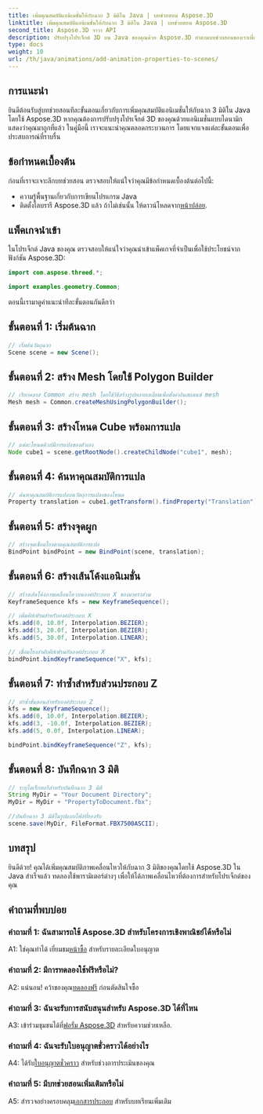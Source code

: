 ```yaml
---
title: เพิ่มคุณสมบัติแอนิเมชั่นให้กับฉาก 3 มิติใน Java | บทช่วยสอน Aspose.3D
linktitle: เพิ่มคุณสมบัติแอนิเมชั่นให้กับฉาก 3 มิติใน Java | บทช่วยสอน Aspose.3D
second_title: Aspose.3D จาวา API
description: ปรับปรุงโปรเจ็กต์ 3D บน Java ของคุณด้วย Aspose.3D ทำตามบทช่วยสอนของเราเพื่อเพิ่มคุณสมบัติแอนิเมชั่นได้อย่างราบรื่น
type: docs
weight: 10
url: /th/java/animations/add-animation-properties-to-scenes/
---
```

## การแนะนำ

ยินดีต้อนรับสู่บทช่วยสอนทีละขั้นตอนเกี่ยวกับการเพิ่มคุณสมบัติแอนิเมชั่นให้กับฉาก 3 มิติใน Java โดยใช้ Aspose.3D หากคุณต้องการปรับปรุงโปรเจ็กต์ 3D ของคุณด้วยแอนิเมชั่นแบบไดนามิก แสดงว่าคุณมาถูกที่แล้ว ในคู่มือนี้ เราจะแนะนำคุณตลอดกระบวนการ โดยแจกแจงแต่ละขั้นตอนเพื่อประสบการณ์ที่ราบรื่น

## ข้อกำหนดเบื้องต้น

ก่อนที่เราจะเจาะลึกบทช่วยสอน ตรวจสอบให้แน่ใจว่าคุณมีข้อกำหนดเบื้องต้นต่อไปนี้:

- ความรู้พื้นฐานเกี่ยวกับการเขียนโปรแกรม Java
-  ติดตั้งไลบรารี Aspose.3D แล้ว ถ้าไม่เช่นนั้น ให้ดาวน์โหลดจาก[หน้าปล่อย](https://releases.aspose.com/3d/java/).

## แพ็คเกจนำเข้า

ในโปรเจ็กต์ Java ของคุณ ตรวจสอบให้แน่ใจว่าคุณนำเข้าแพ็คเกจที่จำเป็นเพื่อใช้ประโยชน์จากฟังก์ชัน Aspose.3D:

```java
import com.aspose.threed.*;

import examples.geometry.Common;
```

ตอนนี้เรามาดูคำแนะนำทีละขั้นตอนกันดีกว่า

## ขั้นตอนที่ 1: เริ่มต้นฉาก

```java
// เริ่มต้นวัตถุฉาก
Scene scene = new Scene();
```

## ขั้นตอนที่ 2: สร้าง Mesh โดยใช้ Polygon Builder

```java
// เรียกคลาส Common สร้าง mesh โดยใช้วิธีสร้างรูปหลายเหลี่ยมเพื่อตั้งค่าอินสแตนซ์ mesh
Mesh mesh = Common.createMeshUsingPolygonBuilder();
```

## ขั้นตอนที่ 3: สร้างโหนด Cube พร้อมการแปล

```java
// แต่ละโหนดคิวบ์มีการแปลของตัวเอง
Node cube1 = scene.getRootNode().createChildNode("cube1", mesh);
```

## ขั้นตอนที่ 4: ค้นหาคุณสมบัติการแปล

```java
// ค้นหาคุณสมบัติการแปลบนวัตถุการแปลงของโหนด
Property translation = cube1.getTransform().findProperty("Translation");
```

## ขั้นตอนที่ 5: สร้างจุดผูก

```java
// สร้างจุดเชื่อมโยงตามคุณสมบัติการแปล
BindPoint bindPoint = new BindPoint(scene, translation);
```

## ขั้นตอนที่ 6: สร้างเส้นโค้งแอนิเมชั่น

```java
// สร้างเส้นโค้งภาพเคลื่อนไหวบนองค์ประกอบ X ของมาตราส่วน
KeyframeSequence kfs = new KeyframeSequence();

// เพิ่มคีย์เฟรมสำหรับองค์ประกอบ X
kfs.add(0, 10.0f, Interpolation.BEZIER);
kfs.add(3, 20.0f, Interpolation.BEZIER);
kfs.add(5, 30.0f, Interpolation.LINEAR);

// เชื่อมโยงลำดับคีย์เฟรมกับองค์ประกอบ X
bindPoint.bindKeyframeSequence("X", kfs);
```

## ขั้นตอนที่ 7: ทำซ้ำสำหรับส่วนประกอบ Z

```java
// ทำซ้ำขั้นตอนสำหรับองค์ประกอบ Z
kfs = new KeyframeSequence();
kfs.add(0, 10.0f, Interpolation.BEZIER);
kfs.add(3, -10.0f, Interpolation.BEZIER);
kfs.add(5, 0.0f, Interpolation.LINEAR);

bindPoint.bindKeyframeSequence("Z", kfs);
```

## ขั้นตอนที่ 8: บันทึกฉาก 3 มิติ

```java
// ระบุไดเร็กทอรีสำหรับบันทึกฉาก 3 มิติ
String MyDir = "Your Document Directory";
MyDir = MyDir + "PropertyToDocument.fbx";

//บันทึกฉาก 3 มิติในรูปแบบไฟล์ที่รองรับ
scene.save(MyDir, FileFormat.FBX7500ASCII);
```

## บทสรุป

ยินดีด้วย! คุณได้เพิ่มคุณสมบัติภาพเคลื่อนไหวให้กับฉาก 3 มิติของคุณโดยใช้ Aspose.3D ใน Java สำเร็จแล้ว ทดลองใช้พารามิเตอร์ต่างๆ เพื่อให้ได้ภาพเคลื่อนไหวที่ต้องการสำหรับโปรเจ็กต์ของคุณ

## คำถามที่พบบ่อย

### คำถามที่ 1: ฉันสามารถใช้ Aspose.3D สำหรับโครงการเชิงพาณิชย์ได้หรือไม่

 A1: ใช่คุณทำได้ เยี่ยมชม[หน้าซื้อ](https://purchase.aspose.com/buy) สำหรับรายละเอียดใบอนุญาต

### คำถามที่ 2: มีการทดลองใช้ฟรีหรือไม่?

 A2: แน่นอน! คว้าของคุณ[ทดลองฟรี](https://releases.aspose.com/) ก่อนตัดสินใจซื้อ

### คำถามที่ 3: ฉันจะรับการสนับสนุนสำหรับ Aspose.3D ได้ที่ไหน

 A3: เข้าร่วมชุมชนได้ที่[ฟอรั่ม Aspose.3D](https://forum.aspose.com/c/3d/18) สำหรับความช่วยเหลือ.

### คำถามที่ 4: ฉันจะรับใบอนุญาตชั่วคราวได้อย่างไร

 A4: ได้รับ[ใบอนุญาตชั่วคราว](https://purchase.aspose.com/temporary-license/) สำหรับช่วงการประเมินของคุณ

### คำถามที่ 5: มีบทช่วยสอนเพิ่มเติมหรือไม่

 A5: สำรวจอย่างครอบคลุม[เอกสารประกอบ](https://reference.aspose.com/3d/java/) สำหรับบทเรียนเพิ่มเติม